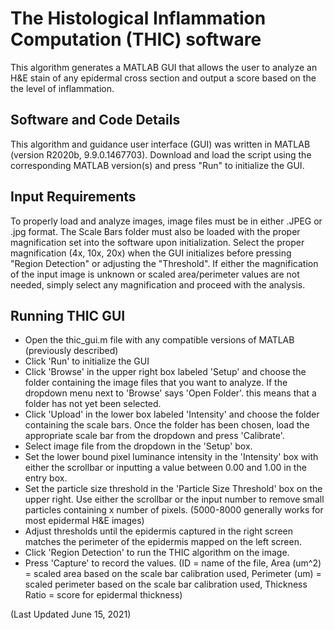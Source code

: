 # The Histological Inflammation Computation (THIC) software
This algorithm generates a MATLAB GUI that allows the user to analyze an H&amp;E stain of any epidermal cross section and output a score based on the the level of inflammation.
## Software and Code Details
This algorithm and guidance user interface (GUI) was written in MATLAB (version R2020b, 9.9.0.1467703). Download and load the script using the corresponding MATLAB version(s) and press "Run" to initialize the GUI. 
## Input Requirements
To properly load and analyze images, image files must be in either .JPEG or .jpg format. The Scale Bars folder must also be loaded with the proper magnification set into the software upon initialization. Select the proper magnification (4x, 10x, 20x) when the GUI initializes before pressing "Region Detection" or adjusting the "Threshold". If either the magnification of the input image is unknown or scaled area/perimeter values are not needed, simply select any magnification and proceed with the analysis.
## Running THIC GUI
- Open the thic_gui.m file with any compatible versions of MATLAB (previously described)
- Click 'Run' to initialize the GUI
- Click 'Browse' in the upper right box labeled 'Setup' and choose the folder containing the image files that you want to analyze. If the dropdown menu next to 'Browse' says 'Open Folder'. this means that a folder has not yet been selected.
- Click 'Upload' in the lower box labeled 'Intensity' and choose the folder containing the scale bars. Once the folder has been chosen, load the appropriate scale bar from the dropdown and press 'Calibrate'.
- Select image file from the dropdown in the 'Setup' box.
- Set the lower bound pixel luminance intensity in the 'Intensity' box with either the scrollbar or inputting a value between 0.00 and 1.00 in the entry box.
- Set the particle size threshold in the 'Particle Size Threshold' box on the upper right. Use either the scrollbar or the input number to remove small particles containing x number of pixels. (5000-8000 generally works for most epidermal H&E images)
- Adjust thresholds until the epidermis captured in the right screen matches the perimeter of the epidermis mapped on the left screen.
- Click 'Region Detection' to run the THIC algorithm on the image.
- Press 'Capture' to record the values. (ID = name of the file, Area (um^2) = scaled area based on the scale bar calibration used, Perimeter (um) = scaled perimeter based on the scale bar calibration used, Thickness Ratio = score for epidermal thickness) 
  
(Last Updated June 15, 2021)  
   
     
  
  
 
